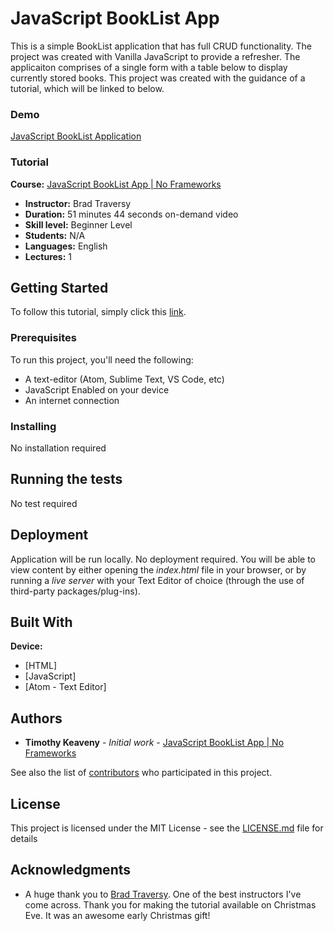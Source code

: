 [_metadata_:title]:- "JavaScript BookList App"
[_metadata_:author]:- "Mr. Robot"
[_metadata_:date]:- "December 24, 2018"

# JavaScript BookList App

This is a simple BookList application that has full CRUD functionality. The project was created with Vanilla JavaScript to provide a refresher. The applicaiton comprises of a single form with a table below to display currently stored books. This project was created with the guidance of a tutorial, which will be linked to below.

### Demo

[JavaScript BookList Application](https://harlemtraveler.github.io/JavaScript-BookList-App/)

### Tutorial

**Course:** [JavaScript BookList App | No Frameworks](https://www.youtube.com/watch?v=JaMCxVWtW58)
* **Instructor:** Brad Traversy
* **Duration:** 51 minutes 44 seconds on-demand video
* **Skill level:** Beginner Level
* **Students:** N/A
* **Languages:** English
* **Lectures:** 1

## Getting Started

To follow this tutorial, simply click this [link](https://www.youtube.com/watch?v=JaMCxVWtW58).

### Prerequisites

To run this project, you'll need the following:
* A text-editor (Atom, Sublime Text, VS Code, etc)
* JavaScript Enabled on your device
* An internet connection

### Installing

No installation required

## Running the tests

No test required

## Deployment

Application will be run locally. No deployment required. You will be able to view content by either opening the *index.html* file in your browser, or by running a *live server* with your Text Editor of choice (through the use of third-party packages/plug-ins).

## Built With

**Device:**
* [HTML]
* [JavaScript]
* [Atom - Text Editor]

## Authors

* **Timothy Keaveny** - *Initial work* - [JavaScript BookList App | No Frameworks](https://github.com/harlemtraveler/JavaScript-BookList-App)

See also the list of [contributors](https://github.com/harlemtraveler/JavaScript-BookList-App/contributors) who participated in this project.

## License

This project is licensed under the MIT License - see the [LICENSE.md](LICENSE.md) file for details

## Acknowledgments

* A huge thank you to [Brad Traversy](http://www.traversymedia.com/). One of the best instructors I've come across. Thank you for making the tutorial available on Christmas Eve. It was an awesome early Christmas gift!
